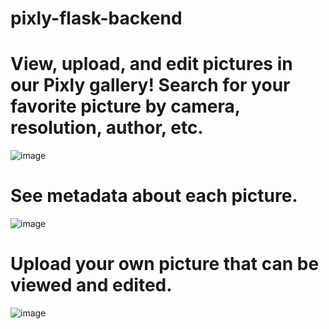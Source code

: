 # pixly-flask-backend

# View, upload, and edit pictures in our Pixly gallery! Search for your favorite picture by camera, resolution, author, etc.
![image](https://user-images.githubusercontent.com/100234937/188331526-64e1e59e-d766-4a8a-b411-c1efed182159.png)

# See metadata about each picture.
![image](https://user-images.githubusercontent.com/100234937/188331561-bd50c6c6-c024-45e7-b070-46c2ea537871.png)

# Upload your own picture that can be viewed and edited.
![image](https://user-images.githubusercontent.com/100234937/188331580-e71b7dd8-b628-41dc-87b8-1d737c677920.png)
